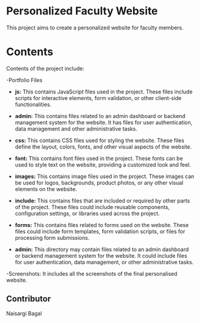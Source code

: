 # Personalized Faculty Website

This project aims to create a personalized website for faculty members.

# Contents
Contents of the project include:

-Portfolio Files

- **js:** This contains JavaScript files used in the project. These files include scripts for interactive elements, form validation, or other client-side functionalities.

- **admin:** This contains files related to an admin dashboard or backend management system for the website. It has files for user authentication, data management and other administrative tasks.

- **css:** This contains CSS files used for styling the website. These files define the layout, colors, fonts, and other visual aspects of the website.

- **font:** This contains font files used in the project. These fonts can be used to style text on the website, providing a customized look and feel.

- **images:** This contains image files used in the project. These images can be used for logos, backgrounds, product photos, or any other visual elements on the website.

- **include:** This contains files that are included or required by other parts of the project. These files could include reusable components, configuration settings, or libraries used across the project.

- **forms:** This contains files related to forms used on the website. These files could include form templates, form validation scripts, or files for processing form submissions.

- **admin:** This directory may contain files related to an admin dashboard or backend management system for the website. It could include files for user authentication, data management, or other administrative tasks.

-Screenshots:
It includes all the screenshots of the final personalised website.

## Contributor
Naisargi Bagal




